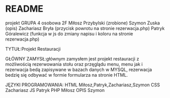 # README
projekt
GRUPA 4 osobowa 
2F
Miłosz Przybylski (zrobione)
Szymon Zuska (opis)
Zachariasz Bryła (przycisk powrotu na stronie rezerwacja.php)
Patryk Góralewicz (funkcja w js do zmiany napisu i koloru na  stronie rezerwacja.php)

TYTUŁ:Projekt Restauracji



GŁÓWNY ZAMYSŁ:głównym zamysłem jest projekt restauracji z możliwością rezerwowania stołu oraz przęglądu menu, menu jak i rezerwacja bedą zapisywane w bazach danych w MYSQL, rezerwacja bedzię się odbywać w formie formularza na stronie HTML.



JĘZYKI PROGRAMOWANIA:
HTML Miłosz,Patryk,Zachariasz,Szymon
CSS Zachariasz
JS Patryk
PHP Miłosz
OPIS Szymon
